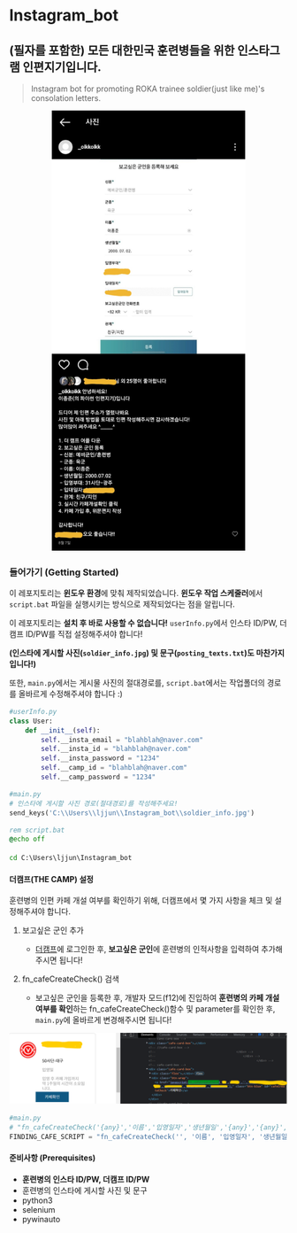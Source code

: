 # Instagram_bot

## (필자를 포함한) 모든 대한민국 훈련병들을 위한 인스타그램 인편지기입니다.
> Instagram bot for promoting ROKA trainee soldier(just like me)'s consolation letters.

<p align="center"><img src="./assets/result.jpg" width="350"></p>

### 들어가기 (Getting Started)
이 레포지토리는 **윈도우 환경**에 맞춰 제작되었습니다.
**윈도우 작업 스케줄러**에서 ```script.bat``` 파일을 실행시키는 방식으로 제작되었다는 점을 알립니다.

이 레포지토리는 **설치 후 바로 사용할 수 없습니다!**
```userInfo.py```에서 인스타 ID/PW, 더캠프 ID/PW를 직접 설정해주셔야 합니다!

**(인스타에 게시할 사진(```soldier_info.jpg```) 및 문구(```posting_texts.txt```)도 마찬가지입니다!)**

또한, ```main.py```에서는 게시물 사진의 절대경로를, ```script.bat```에서는 작업폴더의 경로를 올바르게 수정해주셔야 합니다 :)


```python
#userInfo.py
class User:
    def __init__(self):
        self.__insta_email = "blahblah@naver.com"
        self.__insta_id = "blahblah@naver.com"
        self.__insta_password = "1234"
        self.__camp_id = "blahblah@naver.com"
        self.__camp_password = "1234"
```
```python
#main.py
# 인스타에 게시할 사진 경로(절대경로)를 작성해주세요!
send_keys('C:\\Users\\ljjun\\Instagram_bot\\soldier_info.jpg')
```
```bat
rem script.bat
@echo off

cd C:\Users\ljjun\Instagram_bot
```
#### 더캠프(THE CAMP) 설정
훈련병의 인편 카페 개설 여부를 확인하기 위해, 더캠프에서 몇 가지 사항을 체크 및 설정해주셔야 합니다.

1. 보고싶은 군인 추가
   - [더캠프](https://www.thecamp.or.kr)에 로그인한 후, **보고싶은 군인**에 훈련병의 인적사항을 입력하여 추가해주시면 됩니다!
  
2. fn_cafeCreateCheck() 검색
   - 보고싶은 군인을 등록한 후, 개발자 모드(f12)에 진입하여 **훈련병의 카페 개설 여부를 확인**하는 fn_cafeCreateCheck()함수 및 parameter를 확인한 후, ```main.py```에 올바르게 변경해주시면 됩니다!
  
  <p align="center"><img src="./assets/camp_cafeCreateCheck.png"></p>

  ```python
  #main.py
  # "fn_cafeCreateCheck('{any}','이름','입영일자','생년월일','{any}','{any}','{any}')" 형식의 정보를 직접! 더캠프 홈페이지에서 찾으셔야 합니다...!!
FINDING_CAFE_SCRIPT = "fn_cafeCreateCheck('', '이름', '입영일자', '생년월일', '', '', '')"
  ```

#### 준비사항 (Prerequisites)
- **훈련병의 인스타 ID/PW, 더캠프 ID/PW**
- 훈련병의 인스타에 게시할 사진 및 문구
- python3
- selenium
- pywinauto
